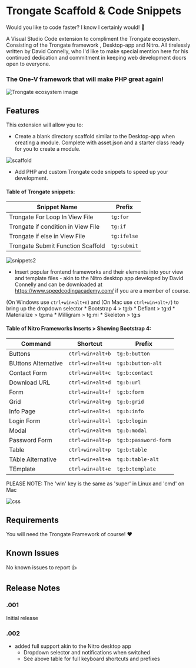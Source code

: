 # Trongate Scaffold & Code Snippets

Would you like to code faster?  I know I certainly would! 👀️

A Visual Studio Code extension to compliment the Trongate ecosystem.   Consisting of the Trongate framework , Desktop-app and Nitro.  All tirelessly written by David Connelly, who I'd like to make special mention here for his continued dedication and commitment in keeping web development doors open to everyone.

### The One-V framework that will make PHP great again!

![Trongate ecosystem image](https://user-images.githubusercontent.com/7813262/95190011-6749e500-081a-11eb-8317-5561a7241e6e.png)

## Features

This extension will allow you to:

* Create a blank directory scaffold similar to the Desktop-app when creating a module.  Complete with asset.json and a starter class ready for you to create a module.

![scaffold](https://user-images.githubusercontent.com/7813262/95719555-b92bb880-0cbb-11eb-9579-f8a85675226a.gif)

* Add PHP and custom Trongate code snippets to speed up your development.



#### Table of Trongate snippets:
| Snippet Name | Prefix 
| ------------- | ------------- 
| Trongate For Loop In View File | `tg:for` |
| Trongate if condition in View File | `tg:if` | 
| Trongate if else in View File | `tg:ifelse` | 
| Trongate Submit Function Scaffold | `tg:submit` | 

![snippets2](https://user-images.githubusercontent.com/7813262/95720453-fd6b8880-0cbc-11eb-9eb7-bf7e170e0090.gif)

* Insert popular frontend frameworks and their elements into your view and template files - akin to the Nitro desktop app developed by David Connelly and can be downloaded at https://www.speedcodingacademy.com/ if you are a member of course.

(On Windows use `ctrl+win+alt+n`) and (On Mac use `ctrl+win+alt+/`)
to bring up the dropdown selector
    * Bootstrap 4 > tg:b
    * Defiant > tg:d
    * Materialize > tg:ma
    * Milligram > tg:mi
    * Skeleton > tg:s

#### Table of Nitro Frameworks Inserts > Showing Bootstrap 4:
| Command | Shortcut | Prefix
| ------------- | ------------- | -------------
| Buttons | `ctrl+win+alt+b` | `tg:b:button`
| BUttons Alternative | `ctrl+win+alt+u` | `tg:b:button-alt`
| Contact Form | `ctrl+win+alt+c` | `tg:b:contact`
| Download URL | `ctrl+win+alt+d` | `tg:b:url`
| Form | `ctrl+win+alt+f` | `tg:b:form`
| Grid | `ctrl+win+alt+g` | `tg:b:grid`
| Info Page | `ctrl+win+alt+i` | `tg:b:info`
| Login Form | `ctrl+win+alt+l` | `tg:b:login`
| Modal | `ctrl+win+alt+m` | `tg:b:modal`
| Password Form | `ctrl+win+alt+p` | `tg:b:password-form`
| Table | `ctrl+win+alt+p` | `tg:b:table`
| TAble Alternative | `ctrl+win+alt+a` | `tg:b:table-alt`
| TEmplate | `ctrl+win+alt+e` | `tg:b:template`

PLEASE NOTE: The 'win' key is the same as 'super' in Linux and 'cmd' on Mac

![css](https://user-images.githubusercontent.com/7813262/95720033-6ef70700-0cbc-11eb-98b2-ba4eb908dd48.gif)

## Requirements

You will need the Trongate Framework of course! ❤️

## Known Issues

No known issues to report 👍

## Release Notes

### .001

Initial release

### .002

* added full support akin to the Nitro desktop app
    * Dropdown selector and notifications when switched
    * See above table for full keyboard shortcuts and prefixes
